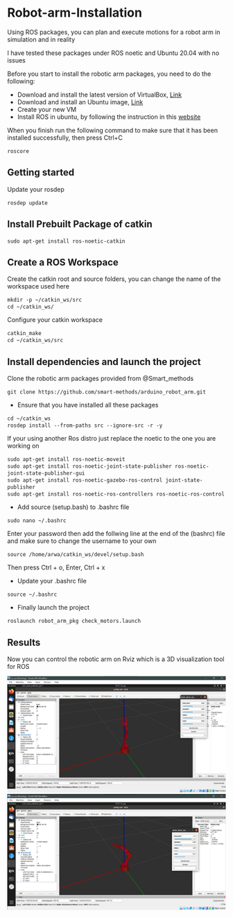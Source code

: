 # Robot-arm-Installation
Using ROS packages, you can plan and execute motions for a robot arm in simulation and in reality

I have tested these packages under ROS noetic and Ubuntu 20.04 with no issues

Before you start to install the robotic arm packages, you need to do the following:
* Download and install the latest version of VirtualBox, [Link](https://www.virtualbox.org/wiki/Downloads)
* Download and install an Ubuntu image, [Link](https://ubuntu.com/download/desktop)
* Create your new VM
* Install ROS in ubuntu, by following the instruction in this [website](http://wiki.ros.org/Installation/Ubuntu)

When you finish run the following command to make sure that it has been installed successfully, then press Ctrl+C
```
roscore
```
## Getting started
Update your rosdep
```
rosdep update
```
## Install Prebuilt Package of catkin
```
sudo apt-get install ros-noetic-catkin
```
## Create a ROS Workspace
Create the catkin root and source folders, you can change the name of the workspace used here
```
mkdir -p ~/catkin_ws/src
cd ~/catkin_ws/
```
Configure your catkin workspace
```
catkin_make
cd ~/catkin_ws/src
```
## Install dependencies and launch the project
Clone the robotic arm packages provided from @Smart_methods
```
git clone https://github.com/smart-methods/arduino_robot_arm.git 
```
* Ensure that you have installed all these packages
```
cd ~/catkin_ws
rosdep install --from-paths src --ignore-src -r -y
```
If your using another Ros distro just replace the noetic to the one you are working on
```
sudo apt-get install ros-noetic-moveit
sudo apt-get install ros-noetic-joint-state-publisher ros-noetic-joint-state-publisher-gui
sudo apt-get install ros-noetic-gazebo-ros-control joint-state-publisher
sudo apt-get install ros-noetic-ros-controllers ros-noetic-ros-control
 ```
* Add source (setup.bash) to .bashrc file
```
sudo nano ~/.bashrc
```
Enter your password then add the follwing line at the end of the (bashrc) file and make sure to change the username to your own
```
source /home/arwa/catkin_ws/devel/setup.bash
```
Then press Ctrl + o, Enter, Ctrl + x
* Update your .bashrc file
```
source ~/.bashrc
```
* Finally launch the project
```
roslaunch robot_arm_pkg check_motors.launch
```
## Results
Now you can control the robotic arm on Rviz which is a 3D visualization tool for ROS

![Robotic arm](Arm.png)
![Robotic arm](Arm2.png)
